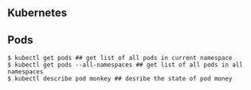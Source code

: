 ## Kubernetes

## Pods

    $ kubectl get pods ## get list of all pods in current namespace
    $ kubectl get pods --all-namespaces ## get list of all pods in all namespaces
    $ kubectl describe pod monkey ## desribe the state of pod money
